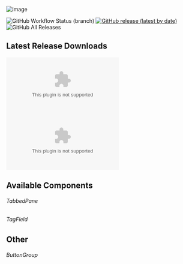 ![image](https://repository-images.githubusercontent.com/299611784/4aa03f80-0338-11eb-87d2-a23d9e6aebf0)

![GitHub Workflow Status (branch)](https://img.shields.io/github/workflow/status/rthu6990/mswing/Release/release?style=flat-square) [![GitHub release (latest by date)](https://img.shields.io/github/v/release/rthu6990/mswing?style=flat-square)](https://github.com/RThu6990/mswing/releases/latest) ![GitHub All Releases](https://img.shields.io/github/downloads/rthu6990/mswing/total?label=Total%20Downloads&style=flat-square)

## Latest Release Downloads
[![GitHub Releases (by Asset)](https://img.shields.io/github/downloads/rthu6990/mswing/latest/mswing-comps-1.0.0.zip?color=orange&label=Library&style=flat-square)](https://github.com/RThu6990/mswing/releases/download/v1.0.0/mswing-comps-1.0.0.zip) [![GitHub Releases (by Asset)](https://img.shields.io/github/downloads/rthu6990/mswing/latest/mswing-demo-1.0.0.zip?color=orange&label=Demo%20App&style=flat-square)](https://github.com/RThu6990/mswing/releases/download/v1.0.0/mswing-demo-1.0.0.zip)

## Available Components
###### TabbedPane
###### TagField
## Other
###### ButtonGroup
